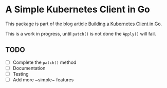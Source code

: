 # A Simple Kubernetes Client in Go

This package is part of the blog article [Building a Kubernetes Client in Go](http://blog.johandry.com/post/kubernetes_client/).

This is a work in progress, until `patch()` is not done the `Apply()` will fail.

## TODO

- [ ] Complete the `patch()` method
- [ ] Documentation
- [ ] Testing
- [ ] Add more ~simple~ features